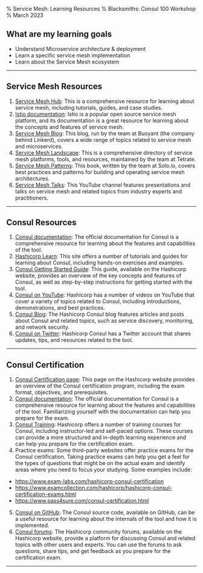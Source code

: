 % Service Mesh: Learning Resources 
% Blacksmiths: Consul 100 Workshop
% March 2023

## What are my learning goals

- Understand Microservice architecture & deployment
- Learn a specific service mesh implementation
- Learn about the Service Mesh ecosystem


---

## Service Mesh Resources

1. [Service Mesh Hub](https://servicemeshhub.com/): This is a comprehensive resource for learning about service mesh, including tutorials, guides, and case studies.
2. [Istio documentation](https://istio.io/docs/): Istio is a popular open source service mesh platform, and its documentation is a great resource for learning about the concepts and features of service mesh.
3. [Service Mesh Blog](https://buoyant.io/blog/): This blog, run by the team at Buoyant (the company behind Linkerd), covers a wide range of topics related to service mesh and microservices.
4. [Service Mesh Landscape](https://www.servicemeshlandscape.com/): This is a comprehensive directory of service mesh platforms, tools, and resources, maintained by the team at Tetrate.
5. [Service Mesh Patterns](https://www.servicemeshpatterns.com/): This book, written by the team at Solo.io, covers best practices and patterns for building and operating service mesh architectures.
6. [Service Mesh Talks](https://www.youtube.com/channel/UCIUQ8aDwzq3V7FZ1mKj2pyQ): This YouTube channel features presentations and talks on service mesh and related topics from industry experts and practitioners.

---

## Consul Resources

1. [Consul documentation](https://www.consul.io/docs): The official documentation for Consul is a comprehensive resource for learning about the features and capabilities of the tool.
2. [Hashicorp Learn](https://learn.hashicorp.com/consul): This site offers a number of tutorials and guides for learning about Consul, including hands-on exercises and examples.
3. [Consul Getting Started Guide](https://www.consul.io/docs/guides/getting-started.html): This guide, available on the Hashicorp website, provides an overview of the key concepts and features of Consul, as well as step-by-step instructions for getting started with the tool.
4. [Consul on YouTube](https://www.youtube.com/channel/UCJh-Zu8pjWX9vkGJ6hVsZ1Q): Hashicorp has a number of videos on YouTube that cover a variety of topics related to Consul, including introductions, demonstrations, and best practices.
5. [Consul Blog](https://www.consul.io/blog): The Hashicorp Consul blog features articles and posts about Consul and related topics, such as service discovery, monitoring, and network security.
6. [Consul on Twitter](https://twitter.com/hashicorp_consul): Hashicorp Consul has a Twitter account that shares updates, tips, and resources related to the tool.


---

## Consul Certification

1. [Consul Certification page](https://www.hashicorp.com/certification/consul): This page on the Hashicorp website provides an overview of the Consul certification program, including the exam format, objectives, and prerequisites.
2. [Consul documentation](https://www.consul.io/docs): The official documentation for Consul is a comprehensive resource for learning about the features and capabilities of the tool. Familiarizing yourself with the documentation can help you prepare for the exam.
3. [Consul Training](https://www.hashicorp.com/training/consul): Hashicorp offers a number of training courses for Consul, including instructor-led and self-paced options. These courses can provide a more structured and in-depth learning experience and can help you prepare for the certification exam.
4. Practice exams: Some third-party websites offer practice exams for the Consul certification. Taking practice exams can help you get a feel for the types of questions that might be on the actual exam and identify areas where you need to focus your studying. Some examples include:
  - https://www.exam-labs.com/hashicorp-consul-certification
  - https://www.examcollection.com/hashicorp/hashicorp-consul-certification-exams.html
  - https://www.pass4sure.com/consul-certification.html
5. [Consul on GitHub](https://github.com/hashicorp/consul): The Consul source code, available on GitHub, can be a useful resource for learning about the internals of the tool and how it is implemented.
6. [Consul forums](https://discuss.hashicorp.com/c/consul): The Hashicorp community forums, available on the Hashicorp website, provide a platform for discussing Consul and related topics with other users and experts. You can use the forums to ask questions, share tips, and get feedback as you prepare for the certification exam.

---
